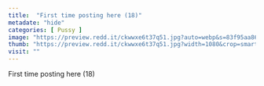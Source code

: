 ```yaml
---
title:  "First time posting here (18)"
metadate: "hide"
categories: [ Pussy ]
image: "https://preview.redd.it/ckwwxe6t37q51.jpg?auto=webp&s=83f95aa866bfc54393afde86923dd5554f8e04ff"
thumb: "https://preview.redd.it/ckwwxe6t37q51.jpg?width=1080&crop=smart&auto=webp&s=91371ad1ac193db57dd9c894b843b79fad16f000"
visit: ""
---
```

First time posting here (18)
